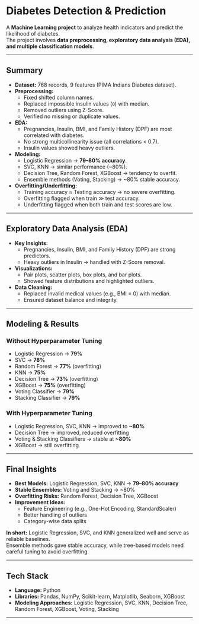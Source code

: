 # Diabetes Detection & Prediction

A **Machine Learning project** to analyze health indicators and predict the likelihood of diabetes.  
The project involves **data preprocessing, exploratory data analysis (EDA), and multiple classification models**.

---

## Summary

- **Dataset:** 768 records, 9 features (PIMA Indians Diabetes dataset).  
- **Preprocessing:**
  - Fixed shifted column names.
  - Replaced impossible insulin values (`0`) with median.
  - Removed outliers using Z-Score.
  - Verified no missing or duplicate values.
- **EDA:**
  - Pregnancies, Insulin, BMI, and Family History (DPF) are most correlated with diabetes.
  - No strong multicollinearity issue (all correlations < 0.7).
  - Insulin values showed heavy outliers.
- **Modeling:**
  - Logistic Regression → **79–80% accuracy**.
  - SVC, KNN → similar performance (~80%).
  - Decision Tree, Random Forest, XGBoost → tendency to overfit.
  - Ensemble methods (Voting, Stacking) → ~80% stable accuracy.
- **Overfitting/Underfitting:**
  - Training accuracy ≈ Testing accuracy → no severe overfitting.
  - Overfitting flagged when train ≫ test accuracy.
  - Underfitting flagged when both train and test scores are low.

---

## Exploratory Data Analysis (EDA)

- **Key Insights:**
  - Pregnancies, Insulin, BMI, and Family History (DPF) are strong predictors.
  - Heavy outliers in Insulin → handled with Z-Score removal.
- **Visualizations:**
  - Pair plots, scatter plots, box plots, and bar plots.
  - Showed feature distributions and highlighted outliers.
- **Data Cleaning:**
  - Replaced invalid medical values (e.g., BMI = 0) with median.
  - Ensured dataset balance and integrity.

---

## Modeling & Results

### Without Hyperparameter Tuning
- Logistic Regression → **79%**
- SVC → **78%**
- Random Forest → **77%** (overfitting)
- KNN → **75%**
- Decision Tree → **73%** (overfitting)
- XGBoost → **75%** (overfitting)
- Voting Classifier → **79%**
- Stacking Classifier → **79%**

### With Hyperparameter Tuning
- Logistic Regression, SVC, KNN → improved to **~80%**
- Decision Tree → improved, reduced overfitting
- Voting & Stacking Classifiers → stable at **~80%**
- XGBoost → still overfitting

---

## Final Insights

- **Best Models:** Logistic Regression, SVC, KNN → **79–80% accuracy**  
- **Stable Ensembles:** Voting and Stacking → ~80%  
- **Overfitting Risks:** Random Forest, Decision Tree, XGBoost  
- **Improvement Ideas:**
  - Feature Engineering (e.g., One-Hot Encoding, StandardScaler)
  - Better handling of outliers
  - Category-wise data splits

**In short:** Logistic Regression, SVC, and KNN generalized well and serve as reliable baselines.  
Ensemble methods gave stable accuracy, while tree-based models need careful tuning to avoid overfitting.

---

## Tech Stack

- **Language:** Python  
- **Libraries:** Pandas, NumPy, Scikit-learn, Matplotlib, Seaborn, XGBoost  
- **Modeling Approaches:** Logistic Regression, SVC, KNN, Decision Tree, Random Forest, XGBoost, Voting, Stacking  

---
